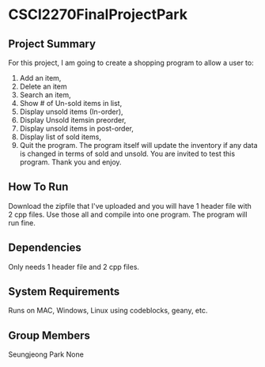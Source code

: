 # CSCI2270FinalProjectPark
## Project Summary

For this project, I am going to create a shopping program to allow a user to:
1. Add an item, 
2. Delete an item 
3. Search an item, 
4. Show # of Un-sold items in list,
5. Display unsold items (In-order),
6. Display Unsold itemsin preorder,
7. Display unsold items in post-order,
8. Display list of sold items,
9. Quit the program. 
The program itself will update the inventory if any data is changed in terms of sold and unsold. You are invited to test this program. Thank you and enjoy.


## How To Run
Download the zipfile that I've uploaded and you will have 1 header file with 2 cpp files.
Use those all and compile into one program. The program will run fine.

## Dependencies
Only needs 1 header file and 2 cpp files.



## System Requirements
Runs on MAC, Windows, Linux using codeblocks, geany, etc.
## Group Members
Seungjeong Park
None
